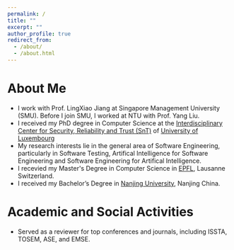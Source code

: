 ```yaml
---
permalink: /
title: ""
excerpt: ""
author_profile: true
redirect_from: 
  - /about/
  - /about.html
---
```


# About Me
* I work with Prof. LingXiao Jiang at Singapore Management University (SMU). Before I join SMU, I worked at NTU with Prof. Yang Liu.
* I received my PhD degree in Computer Science at the [Interdisciplinary Center for Security, Reliability and Trust (SnT)](https://wwwfr.uni.lu/snt) of [University of Luxembourg](https://wwwfr.uni.lu)
* My research interests lie in the general area of Software Engineering, particularly in Software Testing, Artifical Intelligence for Software Engineering and Software Engineering for Artifical Intelligence.
* I recevied my Master's Degree in Computer Science in [EPFL](https://www.epfl.ch/en/), Lausanne Switzerland.
* I received my Bachelor’s Degree in [Nanjing University](https://www.nju.edu.cn/en), Nanjing China.

# Academic and Social Activities
* Served as a reviewer for top conferences and journals, including ISSTA, TOSEM, ASE, and EMSE.


